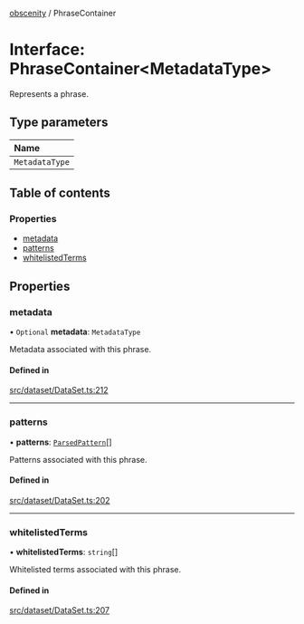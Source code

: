 [obscenity](../README.md) / PhraseContainer

# Interface: PhraseContainer<MetadataType\>

Represents a phrase.

## Type parameters

| Name |
| :------ |
| `MetadataType` |

## Table of contents

### Properties

- [metadata](PhraseContainer.md#metadata)
- [patterns](PhraseContainer.md#patterns)
- [whitelistedTerms](PhraseContainer.md#whitelistedterms)

## Properties

### metadata

• `Optional` **metadata**: `MetadataType`

Metadata associated with this phrase.

#### Defined in

[src/dataset/DataSet.ts:212](https://github.com/jo3-l/obscenity/blob/9a1d13b/src/dataset/DataSet.ts#L212)

___

### patterns

• **patterns**: [`ParsedPattern`](ParsedPattern.md)[]

Patterns associated with this phrase.

#### Defined in

[src/dataset/DataSet.ts:202](https://github.com/jo3-l/obscenity/blob/9a1d13b/src/dataset/DataSet.ts#L202)

___

### whitelistedTerms

• **whitelistedTerms**: `string`[]

Whitelisted terms associated with this phrase.

#### Defined in

[src/dataset/DataSet.ts:207](https://github.com/jo3-l/obscenity/blob/9a1d13b/src/dataset/DataSet.ts#L207)

